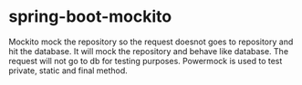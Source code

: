 # spring-boot-mockito

Mockito mock the repository so the request doesnot goes to repository and hit the database. It will mock the repository and behave like database. The request will not go to db for testing purposes.
Powermock is used to test private, static  and final method.
